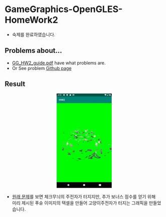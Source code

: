# GameGraphics-OpenGLES-HomeWork2
* 숙제를 완료하였습니다.

## Problems about...
* [GG_HW2_guide.pdf](https://github.com/TeshShin/GameGraphics-OpenGLES-HomeWork2/blob/master/GG_HW2_guide.pdf) have what problems are.
* Or See problem [Github page](https://github.com/siamiz88/-GameGraphics-_Homework2)
## Result
<div align="center">
  <img src="GameGraphics-Homework2/img/Mission_Complete.gif" width="175" height="300">
</div>

- [원래 문제](https://github.com/siamiz88/-GameGraphics-_Homework2)를 보면 체크무늬의 주전자가 터지지만, 추가 보너스 점수를 얻기 위해 <br> 미리 제시된 푸슌 이미지의 텍셀을 만들어 고양이주전자가 터지는 그래픽을 만들었습니다.

